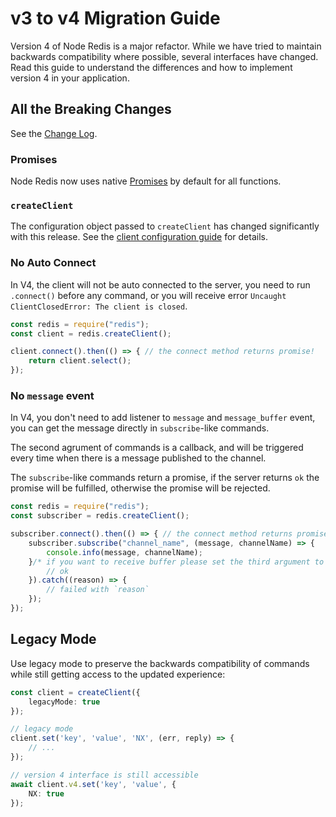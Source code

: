 # v3 to v4 Migration Guide

Version 4 of Node Redis is a major refactor. While we have tried to maintain backwards compatibility where possible, several interfaces have changed. Read this guide to understand the differences and how to implement version 4 in your application.

## All the Breaking Changes

See the [Change Log](../packages/client/CHANGELOG.md).

### Promises

Node Redis now uses native [Promises](https://developer.mozilla.org/en-US/docs/Web/JavaScript/Reference/Global_Objects/Promise) by default for all functions.

### `createClient`

The configuration object passed to `createClient` has changed significantly with this release. See the [client configuration guide](./client-configuration.md) for details.

### No Auto Connect

In V4, the client will not be auto connected to the server, you need to run `.connect()` before any command, or you will receive error `Uncaught ClientClosedError: The client is closed`.

```javascript
const redis = require("redis");
const client = redis.createClient();

client.connect().then(() => { // the connect method returns promise!
    return client.select();
});
```

### No `message` event

In V4, you don't need to add listener to `message` and `message_buffer` event, you can get the message directly in `subscribe`-like commands.

The second agrument of commands is a callback, and will be triggered every time when there is a message published to the channel.

The `subscribe`-like commands return a promise, if the server returns `ok` the promise will be fulfilled, otherwise the promise will be rejected.

```javascript
const redis = require("redis");
const subscriber = redis.createClient();

subscriber.connect().then(() => { // the connect method returns promise!
    subscriber.subscribe("channel_name", (message, channelName) => {
        console.info(message, channelName);
    }/* if you want to receive buffer please set the third argument to `true` */).then(() => {
        // ok
    }).catch((reason) => {
        // failed with `reason`
    });
});
```

## Legacy Mode

Use legacy mode to preserve the backwards compatibility of commands while still getting access to the updated experience:

```typescript
const client = createClient({
    legacyMode: true
});

// legacy mode
client.set('key', 'value', 'NX', (err, reply) => {
    // ...
});

// version 4 interface is still accessible
await client.v4.set('key', 'value', {
    NX: true
});
```
